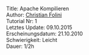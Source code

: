 Title: Apache Kompilieren  
Author: <a href="mailto:christian.folini@netnea.com">Christian Folini</a>  
Tutorial Nr: 1  
Letztes Update: 09.10.2015  
Erscheinungsdatum: 21.10.2010  
Schwierigkeit: Leicht  
Dauer: 1/2h
